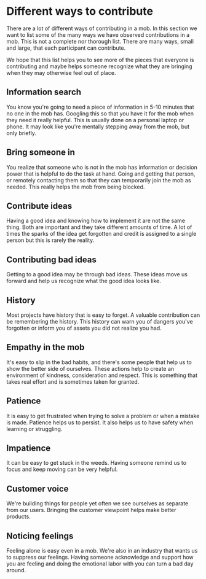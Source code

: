 # Different ways to contribute

There are a lot of different ways of contributing in a mob. In this section we want to list some of the many ways we have observed contributions in a mob. This is not a complete nor thorough list. There are many ways, small and large, that each participant can contribute.

We hope that this list helps you to see more of the pieces that everyone is contributing and maybe helps someone recognize what they are bringing when they may otherwise feel out of place.

## Information search

You know you're going to need a piece of information in 5-10 minutes that no one in the mob has. Googling this so that you have it for the mob when they need it really helpful. This is usually done on a personal laptop or phone. It may look like you're mentally stepping away from the mob, but only briefly.  

## Bring someone in

You realize that someone who is not in the mob has information or decision power that is helpful to do the task at hand. Going and getting that person, or remotely contacting them so that they can temporarily join the mob as needed. This really helps the mob from being blocked.

## Contribute ideas

Having a good idea and knowing how to implement it are not the same thing. Both are important and they take different amounts of time. A lot of times the sparks of the idea get forgotten and credit is assigned to a single person but this is rarely the reality.

## Contributing bad ideas

Getting to a good idea may be through bad ideas. These ideas move us forward and help us recognize what the good idea looks like.

## History

Most projects have history that is easy to forget. A valuable contribution can be remembering the history. This history can warn you of dangers you've forgotten or inform you of assets you did not realize you had.

## Empathy in the mob

It's easy to slip in the bad habits, and there's some people that help us to show the better side of ourselves. These actions help to create an environment of kindness, consideration and respect. This is something that takes real effort and is sometimes taken for granted.

## Patience

It is easy to get frustrated when trying to solve a problem or when a mistake is made. Patience helps us to persist. It also helps us to have safety when learning or struggling.

## Impatience

It can be easy to get stuck in the weeds. Having someone remind us to focus and keep moving can be very helpful.

## Customer voice

We're building things for people yet often we see ourselves as separate from our users. Bringing the customer viewpoint helps make better products.

## Noticing feelings

Feeling alone is easy even in a mob. We're also in an industry that wants us to suppress our feelings. Having someone acknowledge and support how you are feeling and doing the emotional labor with you can turn a bad day around.
